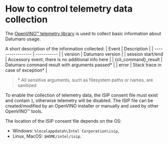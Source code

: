 # How to control telemetry data collection

The [OpenVINO™ telemetry library](https://github.com/openvinotoolkit/telemetry/)
is used to collect basic information about Datumaro usage.

A short description of the information collected:
| Event             | Description |
| ----------------- | ----------- |
| version           | Datumaro version |
| session start/end | Accessory event, there is no additional info here |
| {cli_command}_result | Datumaro command result with arguments passed* |
| error | Stack trace in case of exception* |

> \* All sensitive arguments, such as filesystem paths or names, are sanitized

To enable the collection of telemetry data, the ISIP consent file
must exist and contain `1`, otherwise telemetry will be disabled.
The ISIP file can be created/modified by an OpenVINO installer
or manually and used by other OpenVINO™ tools.

The location of the ISIP consent file depends on the OS:
- Windows: `%localappdata%\Intel Corporation\isip`,
- Linux, MacOS: `$HOME/intel/isip`.
